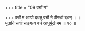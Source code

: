 +++
title = "09 वर्चो म"

+++
वर्चो म आापो दधतु वर्चो मे वीरुधो दधन् । ।  
भूतानि सर्वाः सङ्गत्य वर्च आधुर्मुखे मम ॥ १० ॥